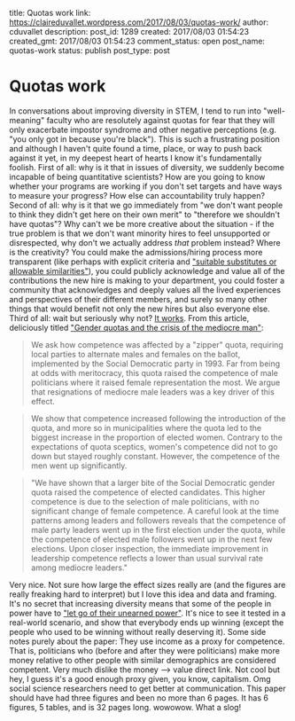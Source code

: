 title: Quotas work
link: https://claireduvallet.wordpress.com/2017/08/03/quotas-work/
author: cduvallet
description: 
post_id: 1289
created: 2017/08/03 01:54:23
created_gmt: 2017/08/03 01:54:23
comment_status: open
post_name: quotas-work
status: publish
post_type: post

# Quotas work

In conversations about improving diversity in STEM, I tend to run into "well-meaning" faculty who are resolutely against quotas for fear that they will only exacerbate impostor syndrome and other negative perceptions (e.g. "you only got in because you're black"). This is such a frustrating position and although I haven't quite found a time, place, or way to push back against it yet, in my deepest heart of hearts I know it's fundamentally foolish. First of all: why is it that in issues of diversity, we suddenly become incapable of being quantitative scientists? How are you going to know whether your programs are working if you don't set targets and have ways to measure your progress? How else can accountability truly happen? Second of all: why is it that we go immediately from "we don't want people to think they didn't get here on their own merit" to "therefore we shouldn't have quotas"? Why can't we be more creative about the situation - if the true problem is that we don't want minority hires to feel unsupported or disrespected, why don't we actually address _that_ problem instead? Where is the creativity? You could make the admissions/hiring process more transparent (like perhaps with explicit criteria and ["suitable substitutes or allowable similarities"](http://jamanetwork.com/journals/jama/article-abstract/2594729)), you could publicly acknowledge and value all of the contributions the new hire is making to your department, you could foster a community that acknowledges and deeply values all the lived experiences and perspectives of their different members, and surely so many other things that would benefit not only the new hires but also everyone else. Third of all: wait but seriously why not? [It works](http://eprints.lse.ac.uk/69193/1/Besley_Gender%20quotas_2017.pdf).  From this article, deliciously titled ["Gender quotas and the crisis of the mediocre man"](http://eprints.lse.ac.uk/69193/1/Besley_Gender%20quotas_2017.pdf): 

> We ask how competence was affected by a "zipper" quota, requiring local parties to alternate males and females on the ballot, implemented by the Social Democratic party in 1993. Far from being at odds with meritocracy, this quota raised the competence of male politicians where it raised female representation the most. We argue that resignations of mediocre male leaders was a key driver of this effect. 

> We show that competence increased following the introduction of the quota, and more so in municipalities where the quota led to the biggest increase in the proportion of elected women. Contrary to the expectations of quota sceptics, women's competence did not to go down but stayed roughly constant. However, the competence of the men went up significantly.

> "We have shown that a larger bite of the Social Democratic gender quota raised the competence of elected candidates. This higher competence is due to the selection of male politicians, with no significant change of female competence. A careful look at the time patterns among leaders and followers reveals that the competence of male party leaders went up in the first election under the quota, while the competence of elected male followers went up in the next few elections. Upon closer inspection, the immediate improvement in leadership competence reflects a lower than usual survival rate among mediocre leaders." 

Very nice. Not sure how large the effect sizes really are (and the figures are really freaking hard to interpret) but I love this idea and data and framing. It's no secret that increasing diversity means that some of the people in power have to ["let go of their unearned power"](https://medium.com/@chanda/how-to-make-a-real-commitment-to-diversity-30ddb2cc4cc3#.shwrwdef1). It's nice to see it tested in a real-world scenario, and show that everybody ends up winning (except the people who used to be winning without really deserving it). Some side notes purely about the paper: They use income as a proxy for competence. That is, politicians who (before and after they were politicians) make more money relative to other people with similar demographics are considered competent. Very much dislike the money --> value direct link. Not cool but hey, I guess it's a good enough proxy given, you know, capitalism. Omg social science researchers need to get better at communication. This paper should have had three figures and been no more than 6 pages. It has 6 figures, 5 tables, and is 32 pages long. wowowow. What a slog!